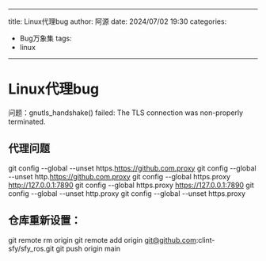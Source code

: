 <!--
 * @Descripttion: sfy_code
 * @version: 
 * @Author: Fengyuan Shen
 * @Date: 2024-07-02 19:21:56
 * @LastEditors: Fengyuan Shen
 * @LastEditTime: 2024-07-02 19:23:29
-->
---
title: Linux代理bug
author: 阿源
date: 2024/07/02 19:30
categories:
 - Bug万象集
tags:
 - linux
---
# Linux代理bug

问题：gnutls_handshake() failed: The TLS connection was non-properly terminated.

## 代理问题
git config --global  --unset https.https://github.com.proxy 
git config --global  --unset http.https://github.com.proxy 
git config --global https.proxy http://127.0.0.1:7890
git config --global https.proxy https://127.0.0.1:7890
git config --global --unset http.proxy
git config --global --unset https.proxy

## 仓库重新设置：
git remote rm origin
git remote add origin git@github.com:clint-sfy/sfy_ros.git
git push origin main